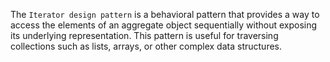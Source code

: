 The `Iterator design pattern` is a behavioral pattern that provides a way to access the elements of an aggregate object sequentially without exposing its underlying representation. This pattern is useful for traversing collections such as lists, arrays, or other complex data structures.

